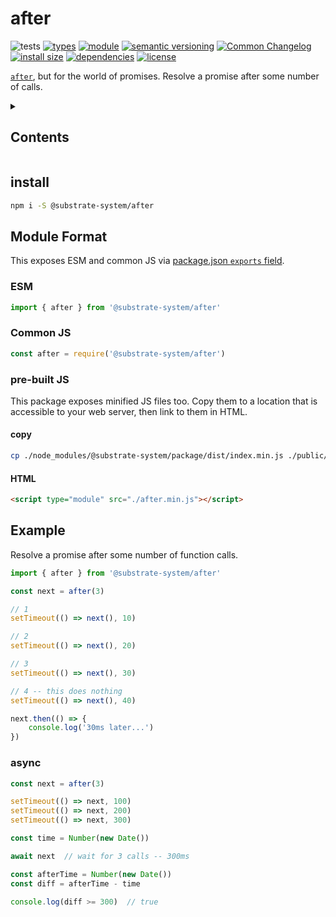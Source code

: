 # after
![tests](https://github.com/substrate-system/after/actions/workflows/nodejs.yml/badge.svg)
[![types](https://img.shields.io/npm/types/@substrate-system/after?style=flat-square)](README.md)
[![module](https://img.shields.io/badge/module-ESM%2FCJS-blue?style=flat-square)](README.md)
[![semantic versioning](https://img.shields.io/badge/semver-2.0.0-blue?logo=semver&style=flat-square)](https://semver.org/)
[![Common Changelog](https://nichoth.github.io/badge/common-changelog.svg)](./CHANGELOG.md)
[![install size](https://flat.badgen.net/packagephobia/install/@substrate-system/after)](https://packagephobia.com/result?p=@substrate-system/after)
[![dependencies](https://img.shields.io/badge/dependencies-zero-brightgreen.svg?style=flat-square)](package.json)
[![license](https://img.shields.io/badge/license-MIT-brightgreen.svg?style=flat-square)](LICENSE)

[`after`](https://github.com/Raynos/after), but for the world of promises. Resolve a promise after some number of calls.

<details><summary><h2>Contents</h2></summary>

<!-- toc -->

- [install](#install)
- [Module Format](#module-format)
  * [ESM](#esm)
  * [Common JS](#common-js)
  * [pre-built JS](#pre-built-js)
- [Example](#example)
  * [async](#async)

<!-- tocstop -->

</details>

## install

```sh
npm i -S @substrate-system/after
```

## Module Format

This exposes ESM and common JS via [package.json `exports` field](https://nodejs.org/api/packages.html#exports).

### ESM
```js
import { after } from '@substrate-system/after'
```

### Common JS
```js
const after = require('@substrate-system/after')
```

### pre-built JS
This package exposes minified JS files too. Copy them to a location that is
accessible to your web server, then link to them in HTML.

#### copy
```sh
cp ./node_modules/@substrate-system/package/dist/index.min.js ./public/after.min.js
```

#### HTML
```html
<script type="module" src="./after.min.js"></script>
```

## Example
Resolve a promise after some number of function calls.

```js
import { after } from '@substrate-system/after'

const next = after(3)

// 1
setTimeout(() => next(), 10)

// 2
setTimeout(() => next(), 20)

// 3
setTimeout(() => next(), 30)

// 4 -- this does nothing
setTimeout(() => next(), 40)

next.then(() => {
    console.log('30ms later...')
})
```

### async

```js
const next = after(3)

setTimeout(() => next, 100)
setTimeout(() => next, 200)
setTimeout(() => next, 300)

const time = Number(new Date())

await next  // wait for 3 calls -- 300ms

const afterTime = Number(new Date())
const diff = afterTime - time

console.log(diff >= 300)  // true
```
